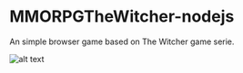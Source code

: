 # MMORPGTheWitcher-nodejs
An simple browser game based on The Witcher game serie.  

![alt text][logo]

[logo]: uploaddeimagens.com.br/images/001/889/817/original/Capturar.JPG "Logo Title Text 2"
